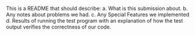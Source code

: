 This is a README that should describe:
a. What is this submission about.
b. Any notes about problems we had.
c. Any Special Features we implemented
d. Results of running the test program with an explanation of how the test output verifies the correctness of our code.